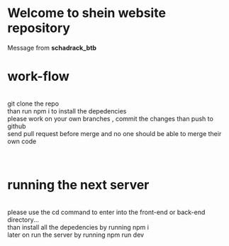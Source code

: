 # Welcome to shein website repository
Message from **schadrack_btb**



# work-flow
<br/>
git clone the repo <br/> than run npm i to install the depedencies <br/>
please work on your own branches , commit the changes than push to github <br/>
send pull request before merge and no one should be able to merge their own code
<br/><br/><br/>

# running the next server
<br/>
please use the cd command to enter into the front-end or back-end directory... <br/> than install all the depedencies by running npm i <br/>
later on run the server by running npm run dev 
